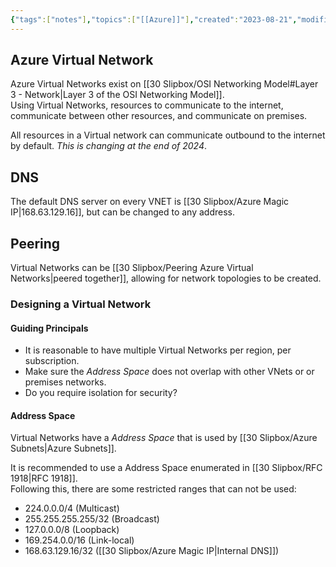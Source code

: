 ```yaml
---
{"tags":["notes"],"topics":["[[Azure]]"],"created":"2023-08-21","modified":"2023-09-19","references":["[[Azure Virtual Network FAQ  Microsoft Learn]]"],"dg-publish":true,"dg-path":"Azure Virtual Network.md","permalink":"/azure-virtual-network/","dgPassFrontmatter":true}
---
```



## Azure Virtual Network

Azure Virtual Networks exist on [[30 Slipbox/OSI Networking Model#Layer 3 - Network\|Layer 3 of the OSI Networking Model]].  
Using Virtual Networks, resources to communicate to the internet, communicate between other resources, and communicate on premises.

All resources in a Virtual network can communicate outbound to the internet by default. *This is changing at the end of 2024*.

## DNS

The default DNS server on every VNET is [[30 Slipbox/Azure Magic IP\|168.63.129.16]], but can be changed to any address.

## Peering

Virtual Networks can be [[30 Slipbox/Peering Azure Virtual Networks\|peered together]], allowing for network topologies to be created.

### Designing a Virtual Network

#### Guiding Principals

- It is reasonable to have multiple Virtual Networks per region, per subscription.  
- Make sure the *Address Space* does not overlap with other VNets or or premises networks.
- Do you require isolation for security?

#### Address Space

Virtual Networks have a *Address Space* that is used by [[30 Slipbox/Azure Subnets\|Azure Subnets]].

It is recommended to use a Address Space enumerated in [[30 Slipbox/RFC 1918\|RFC 1918]].  
Following this, there are some restricted ranges that can not be used:

- 224.0.0.0/4 (Multicast)
- 255.255.255.255/32 (Broadcast)
- 127.0.0.0/8 (Loopback)
- 169.254.0.0/16 (Link-local)
- 168.63.129.16/32 ([[30 Slipbox/Azure Magic IP\|Internal DNS]])
